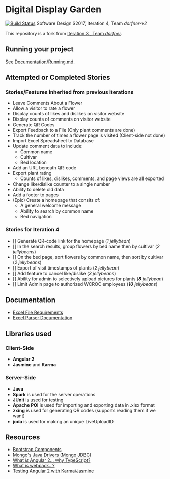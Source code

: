 # Digital Display Garden
[![Build Status](https://travis-ci.org/UMM-CSci-3601-S17/digital-display-garden-iteration-4-dorfner-v2.svg?branch=master)](https://travis-ci.org/UMM-CSci-3601-S17/digital-display-garden-iteration-4-dorfner-v2)
Software Design S2017, Iteration 4, Team _dorfner-v2_ 

This repository is a fork from [Iteration 3 , Team _dorfner_](https://github.com/UMM-CSci-3601-S17/digital-display-garden-iteration-3-dorfner).

## Running your project

See [Documentation/Running.md](./Documentation/Running.md).

## Attempted or Completed Stories

### Stories/Features inherited from previous iterations
* Leave Comments About a Flower
* Allow a visitor to rate a flower
* Display counts of likes and dislikes on visitor website
* Display counts of comments on visitor website
* Generate QR Codes
* Export Feedback to a File (Only plant comments are done)
* Track the number of times a flower page is visited (Client-side not done)
* Import Excel Spreadsheet to Database
* Update comment data to include:
    * Common name
    * Cultivar
    * Bed location
* Add an URL beneath QR-code
* Export plant rating
    * Counts of likes, dislikes, comments, and page views are all exported
* Change like/dislike counter to a single number
* Ability to delete old data
* Add a footer to pages
* (Epic) Create a homepage that consits of:
    * A general welcome message 
    * Ability to search by common name
    * Bed navigation

### Stories for Iteration 4
- [] Generate QR-code link for the homepage (_1 jellybean_)
- [] In the search results, group flowers by bed name then by cultivar (_2 jellybeans_)
- [] On the bed page, sort flowers by common name, then sort by cultivar (_2 jellybeans_)
- [] Export of visit timestamps of plants (_2 jellybean_)
- [] Add feature to cancel like/dislike (_3 jellybeans_)
- [] Ability for admin to selectively upload pictures for plants (_**8** jellybean_)
- [] Limit Admin page to authorized WCROC employees (_**10** jellybeans_)

## Documentation
* [Excel File Requirements](Documentation/ExcelFileRequirements.md)  
* [Excel Parser Documentation](Documentation/ExcelParser.md) 



## Libraries used
### Client-Side
* **Angular 2**
* **Jasmine** and **Karma** 

### Server-Side
* **Java** 
* **Spark** is used for the server operations
* **JUnit** is used for testing
* **Apache POI** is used for importing and exporting data in .xlsx format
* **zxing** is used for generating QR codes (supports reading them if we want) 
* **joda** is used for making an unique LiveUploadID

## Resources

- [Bootstrap Components][bootstrap]
- [Mongo's Java Drivers (Mongo JDBC)][mongo-jdbc]
- [What _is_ Angular 2... why TypeScript?][angular-2]
- [What _is_ webpack...?][whats-webpack]
- [Testing Angular 2 with Karma/Jasmine][angular2-karma-jasmine]

[angular-2]: https://www.infoq.com/articles/Angular2-TypeScript-High-Level-Overview
[angular2-karma-jasmine]: http://twofuckingdevelopers.com/2016/01/testing-angular-2-with-karma-and-jasmine/
[labtasks]: LABTASKS.md
[travis]: https://travis-ci.org/
[whats-webpack]: https://webpack.github.io/docs/what-is-webpack.html
[bootstrap]: https://getbootstrap.com/components/ 
[mongo-jdbc]: https://docs.mongodb.com/ecosystem/drivers/java/ 
